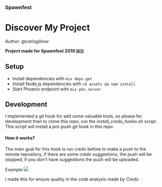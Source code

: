 ### Spawnfest
# Discover My Project

*Author: @carlogilmar*

**Project made for Spawnfest 2019 🇲🇽**

## Setup

  * Install dependencies with `mix deps.get`
  * Install Node.js dependencies with `cd assets && npm install`
  * Start Phoenix endpoint with `mix phx.server`

## Development

I implemented a git hook for add some valuable tools, so please for development then to clone this repo, run the *install_credo_hooks.sh* script. This script will install a *pre-push* git hook in this repo.

#### How it works?
The main goal for this hook is run credo before to make a push to the remote repository, if there are some credo suggestions, the push will be stopped, if you don't have suggestions the push will be uploaded.

Example
![](https://p10.f2.n0.cdn.getcloudapp.com/items/E0ulxmr7/Screen+Recording+2019-09-22+at+10.45+AM.gif?v=ce3356bd814b7d32783fd66a6e18168c)

I made this for ensure quality in the code analysis made by *Credo*
